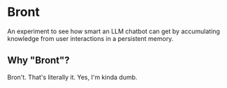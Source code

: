 # Bront
An experiment to see how smart an LLM chatbot can get by accumulating knowledge from user interactions in a persistent memory.

## Why "Bront"?
Bron't. That's literally it. Yes, I'm kinda dumb.
